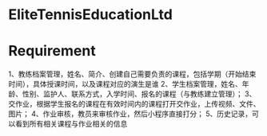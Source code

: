 # EliteTennisEducationLtd

# Requirement
1、教练档案管理，姓名、简介、创建自己需要负责的课程，包括学期（开始结束时间），具体授课时间，以及课程对应的演生是谁
2、学生档案管理，姓名、年龄、性别、监护人、联系方式，入学时间、报名的课程（与教练建立管理）；
3、交作业，根据学生报名的课程在有效时间内的课程打开交作业，上传视频、文件、图片；
4、作业审核，教员来审核作业，然后小程序直接打分；
5、历史记录，可以看到所有相关课程与作业相关的信息

